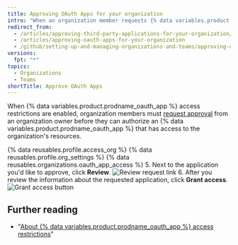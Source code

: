 ```yaml
---
title: Approving OAuth Apps for your organization
intro: "When an organization member requests {% data variables.product.prodname_oauth_app %} access to organization resources, organization owners can approve or deny the request."
redirect_from:
  - /articles/approving-third-party-applications-for-your-organization/
  - /articles/approving-oauth-apps-for-your-organization
  - /github/setting-up-and-managing-organizations-and-teams/approving-oauth-apps-for-your-organization
versions:
  fpt: "*"
topics:
  - Organizations
  - Teams
shortTitle: Approve OAuth Apps
---
```


When {% data variables.product.prodname_oauth_app %} access restrictions are enabled, organization members must [request approval](/articles/requesting-organization-approval-for-oauth-apps) from an organization owner before they can authorize an {% data variables.product.prodname_oauth_app %} that has access to the organization's resources.

{% data reusables.profile.access_org %}
{% data reusables.profile.org_settings %}
{% data reusables.organizations.oauth_app_access %} 5. Next to the application you'd like to approve, click **Review**.
![Review request link](/assets/images/help/settings/settings-third-party-approve-review.png) 6. After you review the information about the requested application, click **Grant access**.
![Grant access button](/assets/images/help/settings/settings-third-party-approve-grant.png)

## Further reading

- "[About {% data variables.product.prodname_oauth_app %} access restrictions](/articles/about-oauth-app-access-restrictions)"
